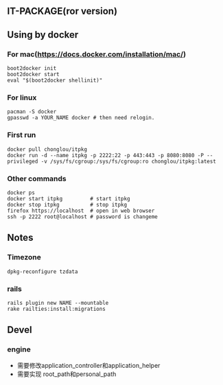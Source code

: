 IT-PACKAGE(ror version)
--------------------------------

## Using by docker

### For mac(https://docs.docker.com/installation/mac/)
    boot2docker init
    boot2docker start
    eval "$(boot2docker shellinit)"
### For linux
    pacman -S docker
    gpasswd -a YOUR_NAME docker # then need relogin.


### First run
    docker pull chonglou/itpkg
    docker run -d --name itpkg -p 2222:22 -p 443:443 -p 8080:8080 -P --privileged -v /sys/fs/cgroup:/sys/fs/cgroup:ro chonglou/itpkg:latest

### Other commands
    docker ps
    docker start itpkg         # start itpkg 
    docker stop itpkg          # stop itpkg
    firefox https://localhost  # open in web browser
    ssh -p 2222 root@localhost # password is changeme


## Notes

### Timezone
    dpkg-reconfigure tzdata

### rails
    rails plugin new NAME --mountable
    rake railties:install:migrations


## Devel
### engine
 * 需要修改application_controller和application_helper
 * 需要实现 root_path和personal_path


